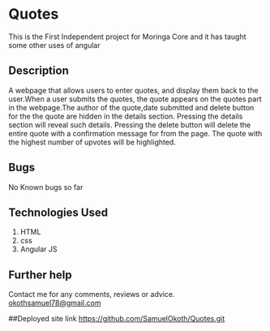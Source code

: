 # Quotes

This is the First Independent project for Moringa Core and it has taught some other uses of angular

## Description
A webpage that allows users to enter quotes, and display them back to the user.When a user submits the quotes, the quote appears on the quotes part in the webpage.The author of the quote,date submitted and delete button for the the quote are hidden in the details section. Pressing the details section will reveal such details. Pressing the delete button will delete the entire quote with a confirmation message for from the page. The quote with the highest number of upvotes will be highlighted.


## Bugs
No Known bugs so far


## Technologies Used
1. HTML
2. css
3. Angular JS

## Further help
Contact me for any comments, reviews or advice. okothsamuel78@gmail.com

##Deployed site link
https://github.com/SamuelOkoth/Quotes.git
